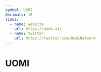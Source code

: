 ```yaml
---
symbol: UOMI
decimals: 18
links:
  - name: website
    url: https://uomi.ai/
  - name: twitter
    url: https://twitter.com/UomiNetwork
---
```


# UOMI
